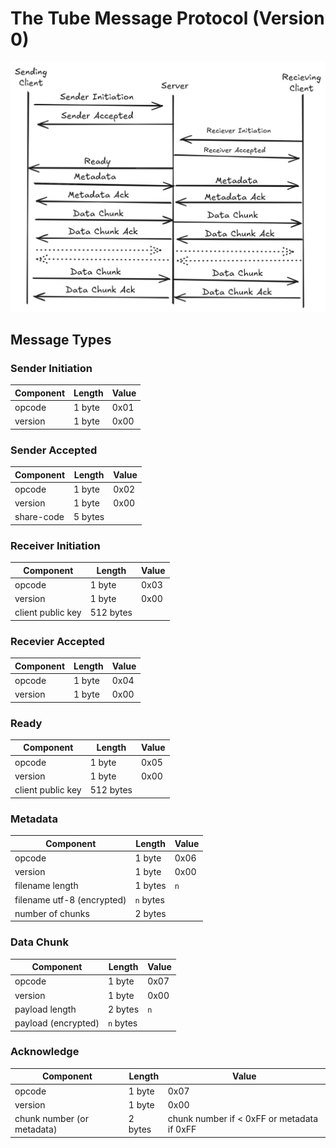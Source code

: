 # The Tube Message Protocol (Version 0)

![Sequence diagram for a tube file share.](./MessageSequenceDiagram.png)

## Message Types

### Sender Initiation

| Component         | Length    | Value |
| ----------------- | --------- | ----- |
| opcode            | 1 byte    | 0x01  |
| version           | 1 byte    | 0x00  |
 
### Sender Accepted

| Component         | Length    | Value |
| ----------------- | --------- | ----- |
| opcode            | 1 byte    | 0x02  |
| version           | 1 byte    | 0x00  |
| share-code        | 5 bytes   |       |

### Receiver Initiation 

| Component         | Length    | Value |
| ----------------- | --------- | ----- |
| opcode            | 1 byte    | 0x03  |
| version           | 1 byte    | 0x00  |
| client public key | 512 bytes |       |

### Recevier Accepted

| Component         | Length    | Value |
| ----------------- | --------- | ----- |
| opcode            | 1 byte    | 0x04  |
| version           | 1 byte    | 0x00  |

### Ready 

| Component         | Length    | Value |
| ----------------- | --------- | ----- |
| opcode            | 1 byte    | 0x05  |
| version           | 1 byte    | 0x00  |
| client public key | 512 bytes |       |

### Metadata 

| Component                  | Length    | Value |
| -------------------------- | --------- | ----- |
| opcode                     | 1 byte    | 0x06  |
| version                    | 1 byte    | 0x00  |
| filename length            | 1 bytes   | `n`   |
| filename utf-8 (encrypted) | `n` bytes |       |
| number of chunks           | 2 bytes   |       |

### Data Chunk

| Component           | Length  | Value |
| ------------------- | ------- | ----- |
| opcode              | 1 byte  | 0x07  |
| version             | 1 byte  | 0x00  |
| payload length      | 2 bytes | `n`   |
| payload (encrypted) | `n` bytes |     |

### Acknowledge

| Component           | Length  | Value |
| ------------------- | ------- | ----- |
| opcode              | 1 byte  | 0x07  |
| version             | 1 byte  | 0x00  |
| chunk number (or metadata) | 2 bytes | chunk number if < 0xFF or metadata if 0xFF |


